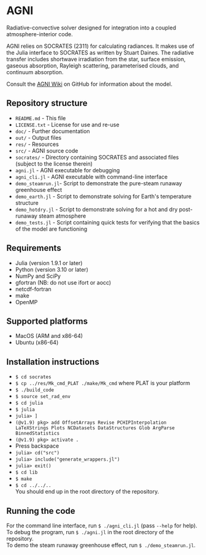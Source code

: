# AGNI
Radiative-convective solver designed for integration into a coupled atmosphere-interior code.   

AGNI relies on SOCRATES (2311) for calculating radiances. It makes use of the Julia interface to SOCRATES as written by Stuart Daines. The radiative transfer includes shortwave irradiation from the star, surface emission, gaseous absorption, Rayleigh scattering, parameterised clouds, and continuum absorption.        

Consult the [AGNI Wiki](https://github.com/nichollsh/AGNI/wiki) on GitHub for information about the model. 
    
## Repository structure 
* `README.md`       - This file
* `LICENSE.txt`     - License for use and re-use
* `doc/`            - Further documentation
* `out/`            - Output files
* `res/`            - Resources
* `src/`            - AGNI source code
* `socrates/`       - Directory containing SOCRATES and associated files (subject to the license therein)
* `agni.jl`         - AGNI executable for debugging
* `agni_cli.jl`     - AGNI executable with command-line interface
* `demo_steamrun.jl`- Script to demonstrate the pure-steam runaway greenhouse effect
* `demo_earth.jl`   - Script to demonstrate solving for Earth's temperature structure
* `demo_hotdry.jl`  - Script to demonstrate solving for a hot and dry post-runaway steam atmosphere
* `demo_tests.jl`   - Script containing quick tests for verifying that the basics of the model are functioning


## Requirements
* Julia (version 1.9.1 or later)
* Python (version 3.10 or later)
* NumPy and SciPy
* gfortran (NB: do not use ifort or aocc)
* netcdf-fortran
* make
* OpenMP

## Supported platforms
* MacOS (ARM and x86-64)
* Ubuntu (x86-64)


## Installation instructions
- `$ cd socrates`
- `$ cp ../res/Mk_cmd_PLAT ./make/Mk_cmd` where PLAT is your platform
- `$ ./build_code`
- `$ source set_rad_env`
- `$ cd julia`
- `$ julia`
- `julia> ]`
-  `(@v1.9) pkg> add OffsetArrays Revise PCHIPInterpolation LaTeXStrings Plots NCDatasets DataStructures Glob ArgParse BinnedStatistics`
-  `(@v1.9) pkg> activate .`
-  Press backspace
-  `julia> cd("src")`
-  `julia> include("generate_wrappers.jl")`
-  `julia> exit()`
-  `$ cd lib`
-  `$ make`
-  `$ cd ../../..`   
You should end up in the root directory of the repository.    

## Running the code
For the command line interface, run `$ ./agni_cli.jl` (pass `--help` for help).     
To debug the program, run `$ ./agni.jl` in the root directory of the repository.       
To demo the steam runaway greenhouse effect, run `$ ./demo_steamrun.jl`.     

